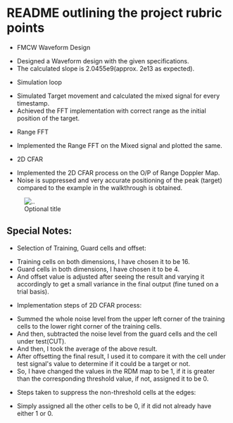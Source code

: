 # README outlining the project rubric points

* FMCW Waveform Design
- Designed a Waveform design with the given specifications. 
- The calculated slope is 2.0455e9(approx. 2e13 as expected).

* Simulation loop
- Simulated Target movement and calculated the mixed signal for every timestamp.
- Achieved the FFT implementation with correct range as the initial position of the target.

* Range FFT
- Implemented the Range FFT on the Mixed signal and plotted the same.

* 2D CFAR
- Implemented the 2D CFAR process on the O/P of Range Doppler Map.
- Noise is suppressed and very accurate positioning of the peak (target) compared to the example
in the walkthrough is obtained. 

<figure>
  <img src="https://github.com/diwamanic/Udacity_Sensor_fusion_Radar_Target_Generation_and_Detection/blob/master/Media/Final_Result_Image.jpg" alt=".." title="CFAR Result on Range Doppler Map" />
  <figcaption>Optional title</figcaption>
</figure>

## Special Notes:
* Selection of Training, Guard cells and offset:
- Training cells on both dimensions, I have chosen it to be 16.
- Guard cells in both dimensions, I have chosen it to be 4.
- And offset value is adjusted after seeing the result and varying it accordingly to get
a small variance in the final output (fine tuned on a trial basis).

* Implementation steps of 2D CFAR process:
- Summed the whole noise level from the upper left corner of the training cells to the
lower right corner of the training cells.
- And then, subtracted the noise level from the guard cells and the cell under test(CUT).
- And then, I took the average of the above result.
- After offsetting the final result, I used it to compare it with the cell under test signal's value
to determine if it could be a target or not.
- So, I have changed the values in the RDM map to be 1, if it is greater than the corresponding 
threshold value, if not, assigned it to be 0.

* Steps taken to suppress the non-threshold cells at the edges:
- Simply assigned all the other cells to be 0, if it did not already have either 1 or 0.
